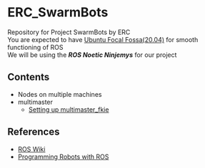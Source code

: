 # ERC_SwarmBots
Repository for Project SwarmBots by ERC  
You are expected to have [Ubuntu Focal Fossa(20.04)](https://releases.ubuntu.com/focal/) for smooth functioning of ROS  
We will be using the ***ROS Noetic Ninjemys*** for our project
## Contents
- Nodes on multiple machines
- multimaster
  - [Setting up multimaster_fkie](/multimaster/SETUP.md)
## References
- [ROS Wiki](https://wiki.ros.org/)
- [Programming Robots with ROS](/Programming_Robots_with_ROS.pdf)
